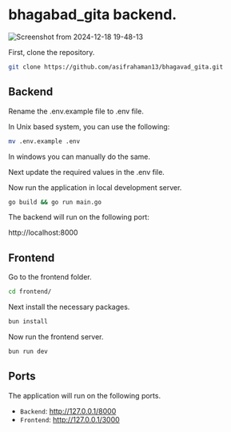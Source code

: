 # bhagabad_gita backend.


![Screenshot from 2024-12-18 19-48-13](https://github.com/user-attachments/assets/e61ee059-5e42-46f5-926c-06f4367a52f7)


First, clone the repository.

```bash
git clone https://github.com/asifrahaman13/bhagavad_gita.git
```

## Backend

Rename the .env.example file to .env file.

In Unix based system, you can use the following:

```bash
mv .env.example .env
```

In windows you can manually do the same.

Next update the required values in the .env file.

Now run the application in local development server.

```bash
go build && go run main.go
```

The backend will run on the following port:

http://localhost:8000

## Frontend

Go to the frontend folder.

```bash
cd frontend/
```

Next install the necessary packages.

```bash
bun install
```

Now run the frontend server.

```bash
bun run dev
```

## Ports

The application will run on the following ports.

- `Backend`: http://127.0.0.1/8000
- `Frontend`: http://127.0.0.1/3000
